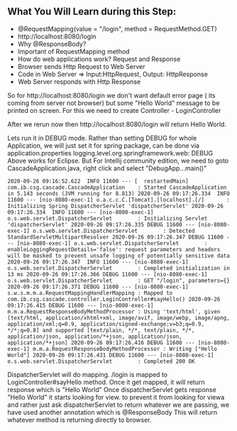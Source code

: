 ## What You Will Learn during this Step:
- @RequestMapping(value = "/login", method = RequestMethod.GET)
- http://localhost:8080/login
- Why @ResponseBody?
- Important of RequestMapping method
- How do web applications work? Request and Response
 - Browser sends Http Request to Web Server
 - Code in Web Server => Input:HttpRequest, Output: HttpResponse
 - Web Server responds with Http Response
 
So for http://localhost:8080/login we don't want default error page ( its coming from server not browser) but some "Hello World" message to be printed on screen. 
For this we need to create Controller - LoginController

After we rerun now then http://localhost:8080/login will return Hello World.

Lets run it in DEBUG mode. Rather than setting DEBUG for whole Application, we will just set it for spring package, can be done via application.properties
logging.level.org.springframework.web: DEBUG
Above works for Eclipse. But For Intellij community edition, we need to goto CascadeApplication.java, right click and select "DebugApp...main()"

`2020-09-26 09:16:52.622  INFO 11600 --- [  restartedMain] com.ib.csg.cascade.CascadeApplication    : Started CascadeApplication in 5.143 seconds (JVM running for 8.813)
2020-09-26 09:17:26.334  INFO 11600 --- [nio-8080-exec-1] o.a.c.c.C.[Tomcat].[localhost].[/]       : Initializing Spring DispatcherServlet 'dispatcherServlet'
2020-09-26 09:17:26.334  INFO 11600 --- [nio-8080-exec-1] o.s.web.servlet.DispatcherServlet        : Initializing Servlet 'dispatcherServlet'
2020-09-26 09:17:26.335 DEBUG 11600 --- [nio-8080-exec-1] o.s.web.servlet.DispatcherServlet        : Detected StandardServletMultipartResolver
2020-09-26 09:17:26.347 DEBUG 11600 --- [nio-8080-exec-1] o.s.web.servlet.DispatcherServlet        : enableLoggingRequestDetails='false': request parameters and headers will be masked to prevent unsafe logging of potentially sensitive data
2020-09-26 09:17:26.347  INFO 11600 --- [nio-8080-exec-1] o.s.web.servlet.DispatcherServlet        : Completed initialization in 13 ms
2020-09-26 09:17:26.366 DEBUG 11600 --- [nio-8080-exec-1] o.s.web.servlet.DispatcherServlet        : GET "/login", parameters={}
2020-09-26 09:17:26.371 DEBUG 11600 --- [nio-8080-exec-1] s.w.s.m.m.a.RequestMappingHandlerMapping : Mapped to com.ib.csg.cascade.controller.LoginController#sayHello()
2020-09-26 09:17:26.415 DEBUG 11600 --- [nio-8080-exec-1] m.m.a.RequestResponseBodyMethodProcessor : Using 'text/html', given [text/html, application/xhtml+xml, image/avif, image/webp, image/apng, application/xml;q=0.9, application/signed-exchange;v=b3;q=0.9, */*;q=0.8] and supported [text/plain, */*, text/plain, */*, application/json, application/*+json, application/json, application/*+json]
2020-09-26 09:17:26.416 DEBUG 11600 --- [nio-8080-exec-1] m.m.a.RequestResponseBodyMethodProcessor : Writing ["Hello World"]
2020-09-26 09:17:26.431 DEBUG 11600 --- [nio-8080-exec-1] o.s.web.servlet.DispatcherServlet        : Completed 200 OK`

DispatcherServlet will do mapping. /login is mapped to LoginController#sayHello method. 
Once it get mapped, it will return response which is "Hello World"
Once dispatcherServlet gets response "Hello World" it starts looking for view. to prevent it from looking for viewa and rather just ask dispatcherServlet to return whatever we are passing, we have used another annotation which is @ResponseBody 
This will return whatever method is returning directly to browser. 